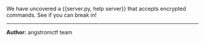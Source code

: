 We have uncovered a {{server.py, help server}} that accepts encrypted commands.  See if you can break in!

---
**Author:** angstromctf team